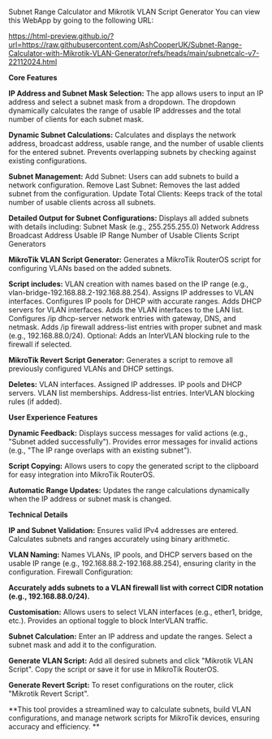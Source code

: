 Subnet Range Calculator and Mikrotik VLAN Script Generator
You can view this WebApp by going to the following URL:

https://html-preview.github.io/?url=https://raw.githubusercontent.com/AshCooperUK/Subnet-Range-Calculator-with-Mikrotik-VLAN-Generator/refs/heads/main/subnetcalc-v7-22112024.html


**Core Features**

**IP Address and Subnet Mask Selection:**
The app allows users to input an IP address and select a subnet mask from a dropdown.
The dropdown dynamically calculates the range of usable IP addresses and the total number of clients for each subnet mask.

**Dynamic Subnet Calculations:**
Calculates and displays the network address, broadcast address, usable range, and the number of usable clients for the entered subnet.
Prevents overlapping subnets by checking against existing configurations.

**Subnet Management:**
Add Subnet: Users can add subnets to build a network configuration.
Remove Last Subnet: Removes the last added subnet from the configuration.
Update Total Clients: Keeps track of the total number of usable clients across all subnets.

**Detailed Output for Subnet Configurations:**
Displays all added subnets with details including:
Subnet Mask (e.g., 255.255.255.0)
Network Address
Broadcast Address
Usable IP Range
Number of Usable Clients
Script Generators

**MikroTik VLAN Script Generator:**
Generates a MikroTik RouterOS script for configuring VLANs based on the added subnets.

**Script includes:**
VLAN creation with names based on the IP range (e.g., vlan-bridge-192.168.88.2-192.168.88.254).
Assigns IP addresses to VLAN interfaces.
Configures IP pools for DHCP with accurate ranges.
Adds DHCP servers for VLAN interfaces.
Adds the VLAN interfaces to the LAN list.
Configures /ip dhcp-server network entries with gateway, DNS, and netmask.
Adds /ip firewall address-list entries with proper subnet and mask (e.g., 192.168.88.0/24).
Optional: Adds an InterVLAN blocking rule to the firewall if selected.

**MikroTik Revert Script Generator:**
Generates a script to remove all previously configured VLANs and DHCP settings.

**Deletes:**
VLAN interfaces.
Assigned IP addresses.
IP pools and DHCP servers.
VLAN list memberships.
Address-list entries.
InterVLAN blocking rules (if added).

**User Experience Features**

**Dynamic Feedback:**
Displays success messages for valid actions (e.g., "Subnet added successfully").
Provides error messages for invalid actions (e.g., "The IP range overlaps with an existing subnet").

**Script Copying:**
Allows users to copy the generated script to the clipboard for easy integration into MikroTik RouterOS.

**Automatic Range Updates:**
Updates the range calculations dynamically when the IP address or subnet mask is changed.

**Technical Details**

**IP and Subnet Validation:**
Ensures valid IPv4 addresses are entered.
Calculates subnets and ranges accurately using binary arithmetic.

**VLAN Naming:**
Names VLANs, IP pools, and DHCP servers based on the usable IP range (e.g., 192.168.88.2-192.168.88.254), ensuring clarity in the configuration.
Firewall Configuration:

**Accurately adds subnets to a VLAN firewall list with correct CIDR notation (e.g., 192.168.88.0/24).**

**Customisation:**
Allows users to select VLAN interfaces (e.g., ether1, bridge, etc.).
Provides an optional toggle to block InterVLAN traffic.

**Subnet Calculation:**
Enter an IP address and update the ranges.
Select a subnet mask and add it to the configuration.

**Generate VLAN Script:**
Add all desired subnets and click "Mikrotik VLAN Script".
Copy the script or save it for use in MikroTik RouterOS.

**Generate Revert Script:**
To reset configurations on the router, click "Mikrotik Revert Script".

**This tool provides a streamlined way to calculate subnets, build VLAN configurations, and manage network scripts for MikroTik devices, ensuring accuracy and efficiency. **

